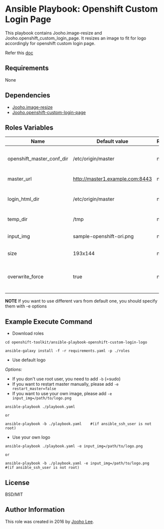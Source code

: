 Ansible Playbook: Openshift Custom Login Page
=========

This playbook contains Jooho.image-resize and Jooho.openshift_custom_login_page.
It resizes an image to fit for logo accordingly for openshift custom login page. 

Refer this [doc](https://goo.gl/2L45bJ)

Requirements
------------
None

Dependencies
------------

- [Jooho.image-resize](https://galaxy.ansible.com/Jooho/image-resize/)
- [Jooho.openshift-custom-login-page](https://galaxy.ansible.com/Jooho/openshift-custom-login-page/)

Roles Variables
--------------

| Name                      | Default value                         |        Requird       | Description                                                                 |
|---------------------------|---------------------------------------|----------------------|-----------------------------------------------------------------------------|
| openshift_master_conf_dir | /etc/origin/master                    |         no           | Where openshift configuation dir is                                         |
| master_url                | http://master1.example.com:8443       |         no           | API Server URL                                                              |
| login_html_dir            | /etc/origin/master                    |         no           | Where new login html page will locate                                       |
| temp_dir                  | /tmp                                  |         no           | Temp directory                                                              |
| input_img                 | sample-openshift-ori.png              |         no           | Original Image InputPath                                                    |
| size                      | 193x144                               |         no           | Resized Image Size                                                          |
| overwrite_force           | true                                  |         no           | If true, it overwrite exist resized image

**NOTE**
If you want to use different vars from default one, you should specify them with -e options

Example Execute Command
-----------------------

- Download roles
~~~
cd openshift-toolkit/ansible-playbook-openshift-custom-login-logo

ansible-galaxy install -f -r requirements.yaml -p ./roles
~~~

- Use default logo

*Options:*
  - If you don't use root user, you need to add `-b` (=sudo)
  - If you want to restart master manually, please add `-e restart_master=false`
  - If you want to use your own image, please add `-e input_img=/path/to/logo.png`

~~~
ansible-playbook ./playbook.yaml                           

or 

ansible-playbook -b ./playbook.yaml    #(if ansible_ssh_user is not root)
~~~

- Use your own logo
~~~
ansible-playbook ./playbook.yaml -e input_img=/path/to/logo.png

or 

ansible-playbook -b ./playbook.yaml -e input_img=/path/to/logo.png    #(if ansible_ssh_user is not root)
~~~


License
-------

BSD/MIT

Author Information
------------------

This role was created in 2016 by [Jooho Lee](http://github.com/jooho).

